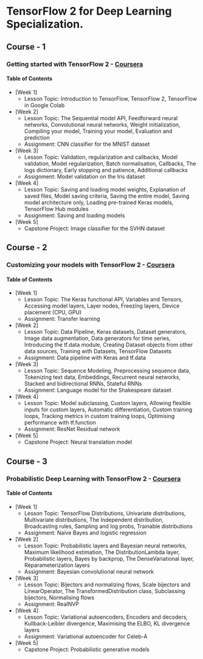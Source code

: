 # TensorFlow 2 for Deep Learning Specialization.
## Course - 1
### Getting started with TensorFlow 2 - [Coursera](https://www.coursera.org/learn/getting-started-with-tensor-flow2) 

#### Table of Contents
* [Week 1]
    * Lesson Topic: Introduction to TensorFlow, TensorFlow 2, TensorFlow in Google Colab
* [Week 2]
    * Lesson Topic: The Sequential model API, Feedforward neural networks, Convolutional neural networks, Weight initialization, Compiling your model, Training your model, Evaluation and prediction
    * Assignment: CNN classifier for the MNIST dataset
* [Week 3]
    * Lesson Topic: Validation, regularization and callbacks, Model validation, Model regularization, Batch normalisation, Callbacks, The logs dictionary, Early stopping and patience, Additional callbacks
    * Assignment: Model validation on the Iris dataset
* [Week 4]
    * Lesson Topic: Saving and loading model weights, Explanation of saved files, Model saving criteria, Saving the entire model, Saving model architecture only, Loading pre-trained Keras models, TensorFlow Hub modules
    * Assignment: Saving and loading models
* [Week 5]
    * Capstone Project: Image classifier for the SVHN dataset


## Course - 2
### Customizing your models with TensorFlow 2 - [Coursera](https://www.coursera.org/learn/customising-models-tensorflow2) 

#### Table of Contents
* [Week 1]
    * Lesson Topic: The Keras functional API, Variables and Tensors, Accessing model layers, Layer nodes, Freezing layers, Device placement (CPU, GPU)
    * Assignment: Transfer learning
* [Week 2]
    * Lesson Topic: Data Pipeline, Keras datasets, Dataset generators, Image data augmentation, Data generators for time series, Introducing the tf.data module, Creating Dataset objects from other data sources, Training with Datasets, TensorFlow Datasets
    * Assignment: Data pipeline with Keras and tf.data
* [Week 3]
    * Lesson Topic: Sequence Modeling, Preprocessing sequence data, Tokenizing text data, Embeddings, Recurrent neural networks, Stacked and bidirectional RNNs, Stateful RNNs 
    * Assignment: Language model for the Shakespeare dataset
* [Week 4]
    * Lesson Topic: Model subclassing, Custom layers, Allowing flexible inputs for custom layers, Automatic differentiation, Custom training loops, Tracking metrics in custom training loops, Optimising performance with tf.function
    * Assignment: ResNet Residual network
* [Week 5]
    * Capstone Project: Neural translation model


## Course - 3
### Probabilistic Deep Learning with TensorFlow 2 - [Coursera](https://www.coursera.org/learn/probabilistic-deep-learning-with-tensorflow2) 

#### Table of Contents
* [Week 1]
    * Lesson Topic: TensorFlow Distributions, Univariate distributions, Multivariate distributions, The Independent distribution, Broadcasting rules, Sampling and log probs, Trainable distributions
    * Assignment: Naive Bayes and logistic regression
* [Week 2]
    * Lesson Topic: Probabilistic layers and Bayesian neural networks, Maximum likelihood estimation, The DistributionLambda layer, Probabilistic layers, Bayes by backprop, The DenseVariational layer, Reparameterization layers
    * Assignment: Bayesian convolutional neural network
* [Week 3]
    * Lesson Topic: Bijectors and normalizing flows, Scale bijectors and LinearOperator, The TransformedDistribution class, Subclassing bijectors, Normalising flows
    * Assignment: RealNVP
* [Week 4]
    * Lesson Topic: Variational autoencoders, Encoders and decoders, Kullback-Leibler divergence, Maximising the ELBO, KL divergence layers
    * Assignment: Variational autoencoder for Celeb-A
* [Week 5]
    * Capstone Project: Probabilistic generative models


